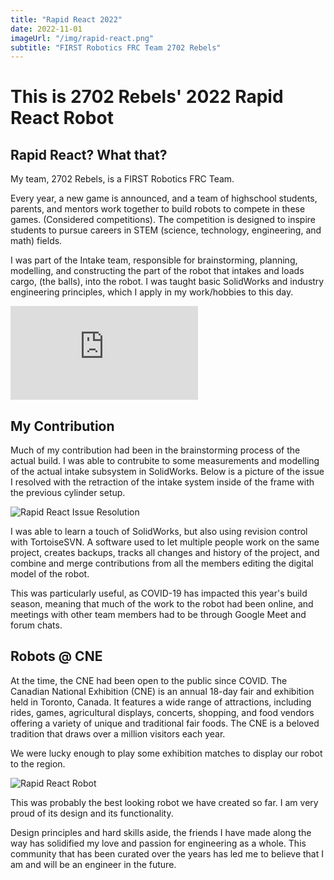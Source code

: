 ```yaml
---
title: "Rapid React 2022"
date: 2022-11-01
imageUrl: "/img/rapid-react.png"
subtitle: "FIRST Robotics FRC Team 2702 Rebels"
---
```


# This is 2702 Rebels' **2022 Rapid React Robot**

## Rapid React? What that?

My team, 2702 Rebels, is a FIRST Robotics FRC Team.

Every year, a new game is announced, and a team of highschool students, parents, and mentors work together to build robots to compete in these games. (Considered competitions). The competition is designed to inspire students to pursue careers in STEM (science, technology, engineering, and math) fields.

I was part of the Intake team, responsible for brainstorming, planning, modelling, and constructing the part of the robot that intakes and loads cargo, (the balls), into the robot. I was taught basic SolidWorks and industry engineering principles, which I apply in my work/hobbies to this day.

<div class="iframe-container landscape">
<iframe src="https://www.youtube.com/embed/videoseries?list=PL2zKq55_kXLfCnP21uCAjskjjq9_1OS25" title="YouTube video player" frameborder="0" allow="accelerometer; autoplay; clipboard-write; encrypted-media; gyroscope; picture-in-picture; web-share" allowfullscreen></iframe>
</div>

## My Contribution

Much of my contribution had been in the brainstorming process of the actual build. I was able to contrubite to some measurements and modelling of the actual intake subsystem in SolidWorks. Below is a picture of the issue I resolved with the retraction of the intake system inside of the frame with the previous cylinder setup.

![Rapid React Issue Resolution](/img/rapid-react3.png)

I was able to learn a touch of SolidWorks, but also using revision control with TortoiseSVN. A software used to let multiple people work on the same project, creates backups, tracks all changes and history of the project, and combine and merge contributions from all the members editing the digital model of the robot.

This was particularly useful, as COVID-19 has impacted this year's build season, meaning that much of the work to the robot had been online, and meetings with other team members had to be through Google Meet and forum chats.

## Robots @ CNE

At the time, the CNE had been open to the public since COVID. The Canadian National Exhibition (CNE) is an annual 18-day fair and exhibition held in Toronto, Canada. It features a wide range of attractions, including rides, games, agricultural displays, concerts, shopping, and food vendors offering a variety of unique and traditional fair foods. The CNE is a beloved tradition that draws over a million visitors each year.

We were lucky enough to play some exhibition matches to display our robot to the region.

![Rapid React Robot](/img/rapid-react.png)

This was probably the best looking robot we have created so far. I am very proud of its design and its functionality.

Design principles and hard skills aside, the friends I have made along the way has solidified my love and passion for engineering as a whole. This community that has been curated over the years has led me to believe that I am and will be an engineer in the future. 